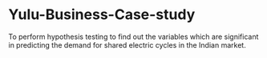 # Yulu-Business-Case-study
To perform hypothesis testing to find out the variables which are significant in predicting the demand for shared electric cycles in the Indian market.
